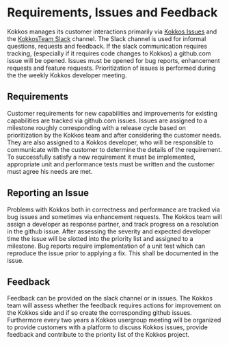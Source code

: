 # Requirements, Issues and Feedback

Kokkos manages its customer interactions primarily via [Kokkos Issues](https://github.com/kokkos/kokkos/issues) and the [KokkosTeam Slack](https://kokkosteam.slack.com) channel. The Slack channel is used for informal questions, requests and feedback. 
If the slack communication requires tracking, (especially if it requires code changes to Kokkos) 
a github.com issue will be opened. 
Issues must be opened for bug reports, enhancement requests and feature requests.
Prioritization of issues is performed during the the weekly Kokkos developer meeting.

## Requirements

Customer requirements for new capabilities and improvements for existing capabilities are tracked via github.com issues. 
Issues are assigned to a milestone roughly corresponding with a release cycle based on prioritization by the Kokkos team and after considering the customer needs.
They are also assigned to a Kokkos developer, who will be responsible to communicate with the customer
to determine the details of the requirement. 
To successfully satisfy a new requirement it must be implemented, appropriate unit and performance 
tests must be written and the customer must agree his needs are met.

## Reporting an Issue

Problems with Kokkos both in correctness and performance are tracked via bug issues and sometimes via enhancement requests. 
The Kokkos team will assign a developer as response partner, and track progress on a resolution in the github issue. 
After assessing the severity and expected developer time the issue will be slotted into the priority list and assigned to a milestone.
Bug reports require implementation of a unit test which can reproduce the issue prior to applying a fix.
This shall be documented in the issue. 

## Feedback

Feedback can be provided on the slack channel or in issues.
The Kokkos team will assess whether the feedback requires actions for improvement on the Kokkos side
and if so create the corresponding github issues.
Furthermore every two years a Kokkos usergroup meeting will be organized to provide customers with a platform to discuss Kokkos issues, provide feedback and contribute to the priority list of the Kokkos project.  

